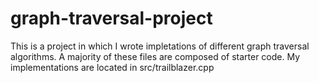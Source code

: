 # graph-traversal-projectThis is a project in which I wrote impletations of different graph traversalalgorithms. A majority of these files are composed of starter code. My implementations are located in src/trailblazer.cpp